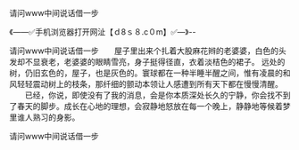 请问www中间说话借一步

《——✅手机浏览器打开网沚【ｄ8ｓ８.c０m】✅—》--

请问www中间说话借一步　　屋子里出来个扎着大股麻花辫的老婆婆，白色的头发却不显衰老，老婆婆的眼睛雪亮，身子挺得径直，衣着淡桔色的裙子。
远处的树，仍旧玄色的，屋子，也是灰色的。寰球都在一种半睡半醒之间，惟有凌晨的和风轻轻震动树上的枝条，那纤细的颤动本领让人感遭到所有天下都在慢慢清醒。
　　已经，你说，即使没有了我的消息，会是你本质深处长久的宁静，你会找不到了春天的脚步。成长在心地的理想，会寂静地怒放在每一个晚上，静静地等候着梦里谁人熟习的身影。





请问www中间说话借一步

